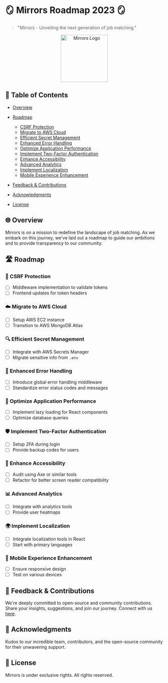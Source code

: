 # 🪞 Mirrors Roadmap 2023 🪞
> "Mirrors - Unveiling the next generation of job matching."

<p align="center">
  <img src="YOUR_LOGO_LINK_HERE" alt="Mirrors Logo" width="150"/>
</p>

## 🌟 Table of Contents

- [Overview](#overview)
- [Roadmap](#roadmap)
  - [CSRF Protection](#csrf-protection)
  - [Migrate to AWS Cloud](#migrate-to-aws-cloud)
  - [Efficient Secret Management](#efficient-secret-management)
  - [Enhanced Error Handling](#enhanced-error-handling)
  - [Optimize Application Performance](#optimize-application-performance)
  - [Implement Two-Factor Authentication](#implement-two-factor-authentication)
  - [Enhance Accessibility](#enhance-accessibility)
  - [Advanced Analytics](#advanced-analytics)
  - [Implement Localization](#implement-localization)
  - [Mobile Experience Enhancement](#mobile-experience-enhancement)

- [Feedback & Contributions](#feedback--contributions)
- [Acknowledgments](#acknowledgments)
- [License](#license)

## 🌐 Overview

Mirrors is on a mission to redefine the landscape of job matching. As we embark on this journey, we've laid out a roadmap to guide our ambitions and to provide transparency to our community.

## 🛣️ Roadmap

### 🔐 CSRF Protection
- [ ] Middleware implementation to validate tokens
- [ ] Frontend updates for token headers

### ☁️ Migrate to AWS Cloud
- [ ] Setup AWS EC2 instance
- [ ] Transition to AWS MongoDB Atlas

### 🔍 Efficient Secret Management
- [ ] Integrate with AWS Secrets Manager
- [ ] Migrate sensitive info from `.env`

### 🚧 Enhanced Error Handling
- [ ] Introduce global error handling middleware
- [ ] Standardize error status codes and messages

### 🚀 Optimize Application Performance
- [ ] Implement lazy loading for React components
- [ ] Optimize database queries

### 🛡️ Implement Two-Factor Authentication
- [ ] Setup 2FA during login
- [ ] Provide backup codes for users

### 🎨 Enhance Accessibility
- [ ] Audit using Axe or similar tools
- [ ] Refactor for better screen reader compatibility

### 📊 Advanced Analytics
- [ ] Integrate with analytics tools
- [ ] Provide user heatmaps

### 🌍 Implement Localization
- [ ] Integrate localization tools in React
- [ ] Start with primary languages

### 📱 Mobile Experience Enhancement
- [ ] Ensure responsive design
- [ ] Test on various devices

## 💌 Feedback & Contributions

We're deeply committed to open-source and community contributions. Share your insights, suggestions, and join our journey. Connect with us [here](YOUR_SUPPORT_EMAIL_LINK_HERE).

## 🌹 Acknowledgments

Kudos to our incredible team, contributors, and the open-source community for their unwavering support.

## 📜 License

Mirrors is under exclusive rights. All rights reserved.


